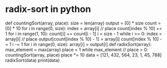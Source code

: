 # radix-sort in python
def countingSort(array, place):
    size = len(array)
    output = [0] * size
    count = [0] * 10
    for i in range(0, size):
        index = array[i] // place
        count[index % 10] += 1
    for i in range(1, 10):
        count[i] += count[i - 1]
    i = size - 1
    while i >= 0:
        index = array[i] // place
        output[count[index % 10] - 1] = array[i]
        count[index % 10] -= 1
        i -= 1
    for i in range(0, size):
        array[i] = output[i]
def radixSort(array):
    max_element = max(array)
    place = 1
    while max_element // place > 0:
        countingSort(array, place)
        place *= 10
data = [121, 432, 564, 23, 1, 45, 788]
radixSort(data)
print(data)
